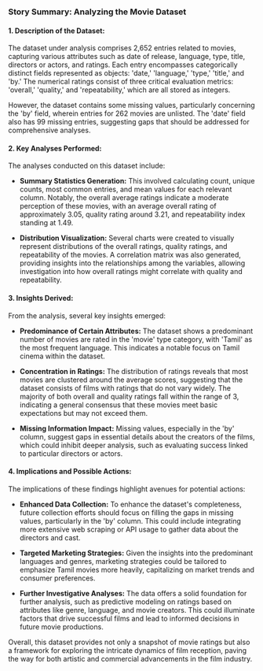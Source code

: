### Story Summary: Analyzing the Movie Dataset

#### 1. **Description of the Dataset:**
The dataset under analysis comprises 2,652 entries related to movies, capturing various attributes such as date of release, language, type, title, directors or actors, and ratings. Each entry encompasses categorically distinct fields represented as objects: 'date,' 'language,' 'type,' 'title,' and 'by.' The numerical ratings consist of three critical evaluation metrics: 'overall,' 'quality,' and 'repeatability,' which are all stored as integers. 

However, the dataset contains some missing values, particularly concerning the 'by' field, wherein entries for 262 movies are unlisted. The 'date' field also has 99 missing entries, suggesting gaps that should be addressed for comprehensive analyses.

#### 2. **Key Analyses Performed:**
The analyses conducted on this dataset include:

- **Summary Statistics Generation:** This involved calculating count, unique counts, most common entries, and mean values for each relevant column. Notably, the overall average ratings indicate a moderate perception of these movies, with an average overall rating of approximately 3.05, quality rating around 3.21, and repeatability index standing at 1.49.
  
- **Distribution Visualization:** Several charts were created to visually represent distributions of the overall ratings, quality ratings, and repeatability of the movies. A correlation matrix was also generated, providing insights into the relationships among the variables, allowing investigation into how overall ratings might correlate with quality and repeatability.

#### 3. **Insights Derived:**
From the analysis, several key insights emerged:

- **Predominance of Certain Attributes:** The dataset shows a predominant number of movies are rated in the 'movie' type category, with 'Tamil' as the most frequent language. This indicates a notable focus on Tamil cinema within the dataset.
  
- **Concentration in Ratings:** The distribution of ratings reveals that most movies are clustered around the average scores, suggesting that the dataset consists of films with ratings that do not vary widely. The majority of both overall and quality ratings fall within the range of 3, indicating a general consensus that these movies meet basic expectations but may not exceed them.

- **Missing Information Impact:** Missing values, especially in the 'by' column, suggest gaps in essential details about the creators of the films, which could inhibit deeper analysis, such as evaluating success linked to particular directors or actors.

#### 4. **Implications and Possible Actions:**
The implications of these findings highlight avenues for potential actions:

- **Enhanced Data Collection:** To enhance the dataset's completeness, future collection efforts should focus on filling the gaps in missing values, particularly in the 'by' column. This could include integrating more extensive web scraping or API usage to gather data about the directors and cast.

- **Targeted Marketing Strategies:** Given the insights into the predominant languages and genres, marketing strategies could be tailored to emphasize Tamil movies more heavily, capitalizing on market trends and consumer preferences.

- **Further Investigative Analyses:** The data offers a solid foundation for further analysis, such as predictive modeling on ratings based on attributes like genre, language, and movie creators. This could illuminate factors that drive successful films and lead to informed decisions in future movie productions.

Overall, this dataset provides not only a snapshot of movie ratings but also a framework for exploring the intricate dynamics of film reception, paving the way for both artistic and commercial advancements in the film industry.